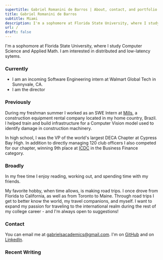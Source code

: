 ```yaml
---
supertitle: Gabriel Romanini de Barros | About, contact, and portfolio
title: Gabriel Romanini de Barros
subtitle: Miami
description: I'm a sophomore at Florida State University, where I study Computer Science and Applied Math. I am interested in distributed and low-latency systems.
url: /
draft: false
---
```


I'm a sophomore at Florida State University, where I study Computer Science and Applied Math. I am interested in distributed and low-latency sytems.

### Currently

- I am an incoming Software Engineering intern at Walmart Global Tech in Sunnyvale, CA.
- I am the director 

### Previously

During my freshman summer I worked as an SWE Intern at [Mills](https://www.mills.com.br/), a construction equipment rental company located in my home country, Brazil. I helped train and build infrastructure for a Computer Vision model used to identify damage in construction machinery.

In high school, I was the VP of the world's largest DECA Chapter at Cypress Bay High. In addition to directly managing 120 club officers I also competed for our chapter, winning 9th place at [ICDC](https://www.deca.org/conferences/icdc) in the Business Finance category.

### Broadly

In my free time I enjoy reading, working out, and spending time with my friends.

My favorite hobby, when time allows, is making road trips. I once drove from Florida to California, as well as from Toronto to Maine. Through road trips I get to better know the world, my travel companions, and myself. I want to expand my passion for traveling to the international realm during the rest of my college career - and I'm always open to suggestions!

### Contact

You can email me at [gabrielsacademics@gmail.com](mailto:gabrielsacademics@gmail.com). I'm on [GitHub](https://github.com/GabrielBarros36) and on [LinkedIn](https://www.linkedin.com/in/gabrielrbarros/).

### Recent Writing
